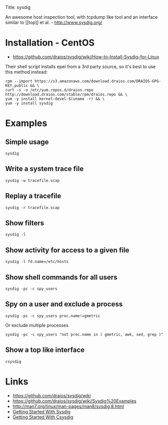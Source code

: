 Title: sysdig

An awesome host inspection tool, with tcpdump like tool and an interface similar to [[top]] et al. - <http://www.sysdig.org/>

# Installation - CentOS

- <https://github.com/draios/sysdig/wiki/How-to-Install-Sysdig-for-Linux>

Their shell script installs epel from a 3rd party source, so it's best to use this method instead:

```
rpm --import https://s3.amazonaws.com/download.draios.com/DRAIOS-GPG-KEY.public && \
curl -s -o /etc/yum.repos.d/draios.repo http://download.draios.com/stable/rpm/draios.repo && \
yum -y install kernel-devel-$(uname -r) && \
yum -y install sysdig
```

# Examples

## Simple usage

```
sysdig
```

## Write a system trace file

```
sysdig -w tracefile.scap
```

## Replay a tracefile

```
sysdig -r tracefile.scap
```

## Show filters

```
sysdig -l
```

## Show activity for access to a given file

```
sysdig -l fd.name=/etc/hosts
```

## Show shell commands for all users

```
sysdig -pc -c spy_users
```

## Spy on a user and exclude a process

```
sysdig -pc -c spy_users proc.name!=gmetric
```

Or exclude multiple processes

```
sysdig -pc -c spy_users "not proc.name in ( gmetric, awk, sed, grep )"
```

## Show a top like interface

```
csysdig
```

# Links

- <https://github.com/draios/sysdig/wiki>
- <https://github.com/draios/sysdig/wiki/Sysdig%20Examples>
- <http://man7.org/linux/man-pages/man8/sysdig.8.html>
- [Getting Started With Sysdig](https://www.youtube.com/watch?v=TX6Y8E9ijkk)
- [Getting Started With Csysdig](https://www.youtube.com/watch?v=UJ4wVrbP-Q8)
